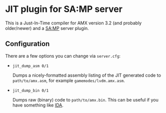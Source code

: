 JIT plugin for SA:MP server
===========================

This is a Just-In-Time compiler for AMX version 3.2 (and probably older/newer) 
and a [SA:MP](http://www.sa-mp.com) server plugin. 


Configuration
-------------

There are a few options you can change via `server.cfg`:

*	`jit_dump_asm 0/1`

	Dumps a nicely-formatted assembly listing of the JIT generated code to `path/to/amx.asm`,
	for example `gamemodes/lvdm.amx.asm`.

*	`jit_dump_bin 0/1`

	Dumps raw (binary) code to `path/to/amx.bin`. This can be useful if you have something
	like [IDA](http://www.hex-rays.com/products/ida/index.shtml).
